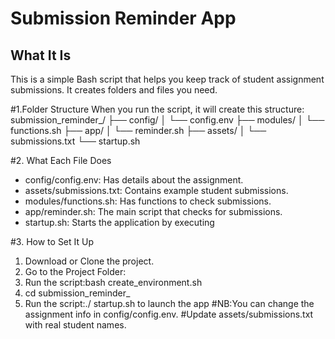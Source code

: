 # Submission Reminder App

## What It Is
This is a simple Bash script that helps you keep track of student assignment submissions. It creates folders and files you need.

#1.Folder Structure
When you run the script, it will create this structure:
submission_reminder_<yourName>/
├── config/
│   └── config.env
├── modules/
│   └── functions.sh
├── app/
│   └── reminder.sh
├── assets/
│   └── submissions.txt
└── startup.sh

#2. What Each File Does
- config/config.env: Has details about the assignment.
- assets/submissions.txt: Contains example student submissions.
- modules/functions.sh: Has functions to check submissions.
- app/reminder.sh: The main script that checks for submissions.
- startup.sh: Starts the application by executing 

#3. How to Set It Up
1. Download or Clone the project.
2. Go to the Project Folder:
3. Run the script:bash create_environment.sh
4. cd submission_reminder_<yourName>
5. Run the script:./ startup.sh to launch the app
#NB:You can change the assignment info in config/config.env.
#Update assets/submissions.txt with real student names.
